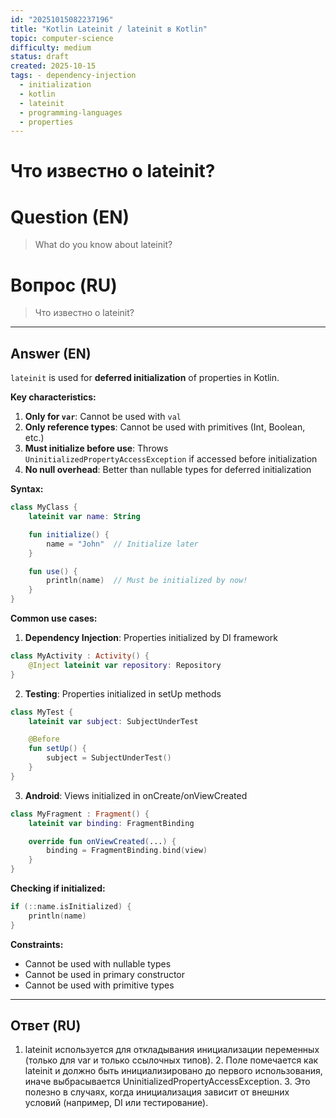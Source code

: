 ```yaml
---
id: "20251015082237196"
title: "Kotlin Lateinit / lateinit в Kotlin"
topic: computer-science
difficulty: medium
status: draft
created: 2025-10-15
tags: - dependency-injection
  - initialization
  - kotlin
  - lateinit
  - programming-languages
  - properties
---
```

# Что известно о lateinit?

# Question (EN)
> What do you know about lateinit?

# Вопрос (RU)
> Что известно о lateinit?

---

## Answer (EN)

`lateinit` is used for **deferred initialization** of properties in Kotlin.

**Key characteristics:**

1. **Only for `var`**: Cannot be used with `val`
2. **Only reference types**: Cannot be used with primitives (Int, Boolean, etc.)
3. **Must initialize before use**: Throws `UninitializedPropertyAccessException` if accessed before initialization
4. **No null overhead**: Better than nullable types for deferred initialization

**Syntax:**
```kotlin
class MyClass {
    lateinit var name: String

    fun initialize() {
        name = "John"  // Initialize later
    }

    fun use() {
        println(name)  // Must be initialized by now!
    }
}
```

**Common use cases:**

1. **Dependency Injection**: Properties initialized by DI framework
```kotlin
class MyActivity : Activity() {
    @Inject lateinit var repository: Repository
}
```

2. **Testing**: Properties initialized in setUp methods
```kotlin
class MyTest {
    lateinit var subject: SubjectUnderTest

    @Before
    fun setUp() {
        subject = SubjectUnderTest()
    }
}
```

3. **Android**: Views initialized in onCreate/onViewCreated
```kotlin
class MyFragment : Fragment() {
    lateinit var binding: FragmentBinding

    override fun onViewCreated(...) {
        binding = FragmentBinding.bind(view)
    }
}
```

**Checking if initialized:**
```kotlin
if (::name.isInitialized) {
    println(name)
}
```

**Constraints:**
- Cannot be used with nullable types
- Cannot be used in primary constructor
- Cannot be used with primitive types

---

## Ответ (RU)

1. lateinit используется для откладывания инициализации переменных (только для var и только ссылочных типов). 2. Поле помечается как lateinit и должно быть инициализировано до первого использования, иначе выбрасывается UninitializedPropertyAccessException. 3. Это полезно в случаях, когда инициализация зависит от внешних условий (например, DI или тестирование).

